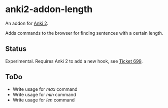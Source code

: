anki2-addon-length
==================

An addon for [Anki 2](http://http://ankisrs.net/).

Adds commands to the browser for finding sentences with a certain length.

Status
------

Experimental. Requires Anki 2 to add a new hook, 
see [Ticket 699](https://anki.lighthouseapp.com/projects/100923-ankidesktop/tickets/699-add-hook-for-search-command).

ToDo
----

* Write usage for *max* command
* Write usage for *min* command
* Write usage for *len* command
